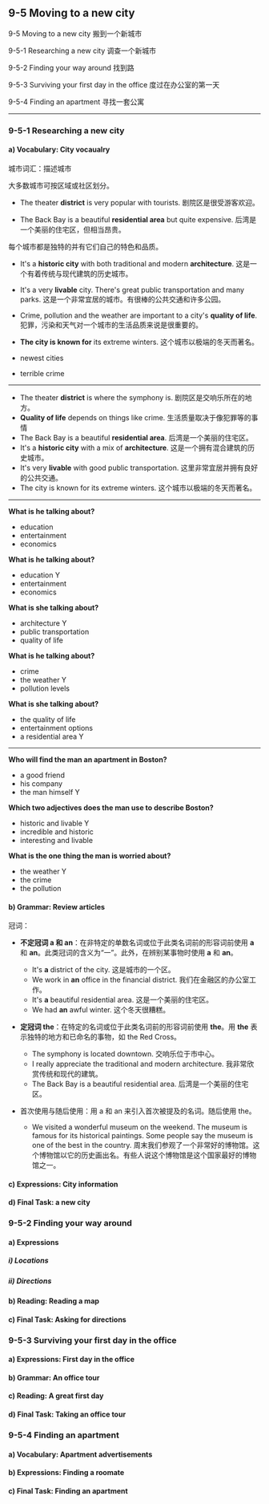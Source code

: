 ## 9-5 Moving to a new city

9-5    Moving to a new city 搬到一个新城市

9-5-1 Researching a new city 调查一个新城市

9-5-2 Finding your way around 找到路

9-5-3 Surviving your first day in the office 度过在办公室的第一天

9-5-4 Finding an apartment 寻找一套公寓

---

### 9-5-1 Researching a new city

#### a) Vocabulary: City vocaualry

城市词汇：描述城市

大多数城市可按区域或社区划分。

* The theater **district** is very popular with tourists. 剧院区是很受游客欢迎。

* The Back Bay is a beautiful **residential area** but quite expensive. 后湾是一个美丽的住宅区，但相当昂贵。

每个城市都是独特的并有它们自己的特色和品质。

* It's a **historic city** with both traditional and modern **architecture**. 这是一个有着传统与现代建筑的历史城市。

* It's a very **livable** city. There's great public transportation and many parks. 这是一个非常宜居的城市。有很棒的公共交通和许多公园。

* Crime, pollution and the weather are important to a city's **quality of life**. 犯罪，污染和天气对一个城市的生活品质来说是很重要的。

* **The city is known for** its extreme winters. 这个城市以极端的冬天而著名。

- newest cities

- terrible crime

---

* The theater **district** is where the symphony is. 剧院区是交响乐所在的地方。
* **Quality of life** depends on things like crime. 生活质量取决于像犯罪等的事情
* The Back Bay is a beautiful **residential area**. 后湾是一个美丽的住宅区。
* It's a **historic city** with a mix of **architecture**. 这是一个拥有混合建筑的历史城市。
* It's very **livable** with good public transportation. 这里非常宜居并拥有良好的公共交通。
* The city is known for its extreme winters. 这个城市以极端的冬天而著名。

---

**What is he talking about?**

- education
- entertainment
- economics

**What is he talking about?**

- education Y
- entertainment
- economics

**What is she talking about?**

- architecture Y
- public transportation
- quality of life 

**What is he talking about?**

- crime
- the weather Y
- pollution levels

**What is she talking about?**

- the quality of life
- entertainment options
- a residential area Y

---

**Who will find the man an apartment in Boston?**

- a good friend
- his company
- the man himself Y

**Which two adjectives does the man use to describe Boston?**

- historic and livable Y
- incredible and historic
- interesting and livable

**What is the one thing the man is worried about?**

- the weather Y
- the crime
- the pollution

#### b) Grammar: Review articles

冠词：

* **不定冠词 a 和 an**：在非特定的单数名词或位于此类名词前的形容词前使用 **a** 和 **an**。此类冠词的含义为“一”。此外，在辨别某事物时使用 **a** 和 **an**。 	 
  * It's **a** district of the city.	这是城市的一个区。
  * We work in **an** office in the financial district.	我们在金融区的办公室工作。
  * It's **a** beautiful residential area.	这是一个美丽的住宅区。
  * We had **an** awful winter.	这个冬天很糟糕。

* **定冠词 the**：在特定的名词或位于此类名词前的形容词前使用 **the**。用 **the** 表示独特的地方和已命名的事物，如 the Red Cross。
  * The symphony is located downtown. 交响乐位于市中心。
  * I really appreciate the traditional and modern architecture.	我非常欣赏传统和现代的建筑。
  * The Back Bay is a beautiful residential area.	后湾是一个美丽的住宅区。	 

* 首次使用与随后使用：用 a 和 an 来引入首次被提及的名词。随后使用 the。 	 
  * We visited a wonderful museum on the weekend. The museum is famous for its historical paintings. Some people say the museum is one of the best in the country.	周末我们参观了一个非常好的博物馆。这个博物馆以它的历史画出名。有些人说这个博物馆是这个国家最好的博物馆之一。

#### c) Expressions: City information

#### d) Final Task: a new city

### 9-5-2 Finding your way around 

#### a) Expressions

##### i) Locations

##### ii) Directions

#### b) Reading: Reading a map

#### c) Final Task: Asking for directions

### 9-5-3 Surviving your first day in the office

#### a) Expressions: First day in the office

#### b) Grammar: An office tour

#### c) Reading: A great first day

#### d) Final Task: Taking an office tour

### 9-5-4 Finding an apartment

#### a) Vocabulary: Apartment advertisements

#### b) Expressions: Finding a roomate

#### c) Final Task: Finding an apartment

